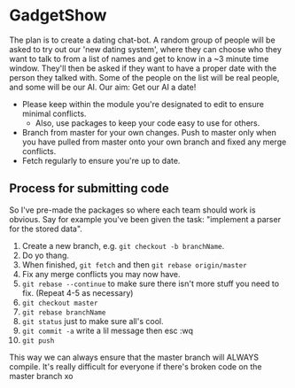 # GadgetShow

The plan is to create a dating chat-bot.
A random group of people will be asked to try out our 'new dating system', where they can choose who they want to talk to from a list of names and get to know in a ~3 minute time window.
They'll then be asked if they want to have a proper date with the person they talked with.
Some of the people on the list will be real people, and some will be our AI.
Our aim: Get our AI a date!

* Please keep within the module you're designated to edit to ensure minimal conflicts.
    * Also, use packages to keep your code easy to use for others.
* Branch from master for your own changes. Push to master only when you have pulled from master onto your own branch and fixed any merge conflicts.
* Fetch regularly to ensure you're up to date.

## Process for submitting code
So I've pre-made the packages so where each team should work is obvious.
Say for example you've been given the task: "implement a parser for the stored data".

1. Create a new branch, e.g. `git checkout -b branchName`.
2. Do yo thang.
3. When finished, `git fetch` and then `git rebase origin/master`
4. Fix any merge conflicts you may now have.
5. `git rebase --continue` to make sure there isn't more stuff you need to fix. (Repeat 4-5 as necessary)
6. `git checkout master`
7. `git rebase branchName`
8. `git status` just to make sure all's cool.
9. `git commit -a` write a lil message then esc :wq
10. `git push`

This way we can always ensure that the master branch will ALWAYS compile. It's really difficult for everyone if there's broken code on the master branch xo
